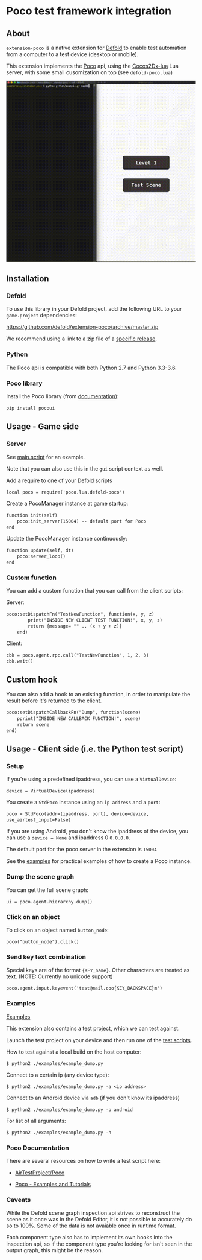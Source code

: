 # Poco test framework integration

## About

`extension-poco` is a native extension for [Defold](https://www.defold.com) to enable test automation from a computer to a test device (desktop or mobile).

This extension implements the [Poco](https://poco-chinese.readthedocs.io/en/latest/#) api, using the [Cocos2Dx-lua](https://poco-chinese.readthedocs.io/en/latest/source/doc/integration.html?highlight=cocos2d#cocos2dx-lua) Lua server, with some small cusomization on top (see `defold-poco.lua`)

![](./examples/example.gif)

## Installation

### Defold
To use this library in your Defold project, add the following URL to your `game.project` dependencies:

https://github.com/defold/extension-poco/archive/master.zip

We recommend using a link to a zip file of a [specific release](https://github.com/defold/extension-poco/releases).

### Python

The Poco api is compatible with both Python 2.7 and Python 3.3-3.6.

### Poco library

Install the Poco library (from [documentation](https://poco-chinese.readthedocs.io/en/latest/source/README.html#installation)):

    pip install pocoui

## Usage - Game side

### Server

See [main.script](./main/main.script) for an example.

Note that you can also use this in the `gui` script context as well.

Add a require to one of your Defold scripts

    local poco = require('poco.lua.defold-poco')

Create a PocoManager instance at game startup:

    function init(self)
        poco:init_server(15004) -- default port for Poco
    end

Update the PocoManager instance continuously:

    function update(self, dt)
        poco:server_loop()
    end

### Custom function

You can add a custom function that you can call from the client scripts:

Server:

    poco:setDispatchFn("TestNewFunction", function(x, y, z)
            print("INSIDE NEW CLIENT TEST FUNCTION!", x, y, z)
            return {message= "" .. (x + y + z)}
        end)

Client:

    cbk = poco.agent.rpc.call("TestNewFunction", 1, 2, 3)
    cbk.wait()


## Custom hook

You can also add a hook to an existing function, in order to manipulate the result before it's returned to the client.

    poco:setDispatchCallbackFn("Dump", function(scene)
        pprint("INSIDE NEW CALLBACK FUNCTION!", scene)
        return scene
    end)


## Usage - Client side (i.e. the Python test script)

### Setup

If you're using a predefined ipaddress, you can use a `VirtualDevice`:

    device = VirtualDevice(ipaddress)

You create a `StdPoco` instance using an `ip address` and a `port`:

    poco = StdPoco(addr=(ipaddress, port), device=device, use_airtest_input=False)

If you are using Android, you don't know the ipaddress of the device, you can use a `device = None` and ipaddress 0 `0.0.0.0`.

The default port for the poco server in the extension is `15004`

See the [examples](https://github.com/defold/extension-poco/tree/master/examples) for practical examples of how to create a Poco instance.


### Dump the scene graph

You can get the full scene graph:

    ui = poco.agent.hierarchy.dump()

### Click on an object

To click on an object named `button_node`:

    poco("button_node").click()

### Send key text combination

Special keys are of the format `{KEY_name}`.
Other characters are treated as text. (NOTE: Currently no unicode support)

    poco.agent.input.keyevent('test@mail.coo{KEY_BACKSPACE}m')


### Examples
[Examples](https://github.com/defold/extension-poco/tree/master/examples)

This extension also contains a test project, which we can test against.

Launch the test project on your device and then run one of the [test scripts](https://github.com/defold/extension-poco/tree/master/examples).

How to test against a local build on the host computer:

    $ python2 ./examples/example_dump.py

Connect to a certain ip (any device type):

    $ python2 ./examples/example_dump.py -a <ip address>

Connect to an Android device via `adb` (if you don't know its ipaddress)

    $ python2 ./examples/example_dump.py -p android

For list of all arguments:

    $ python2 ./examples/example_dump.py -h



### Poco Documentation

There are several resources on how to write a test script here:

* [AirTestProject/Poco](https://github.com/AirtestProject/Poco/blob/master/README.rst)

* [Poco - Examples and Tutorials](https://poco.readthedocs.io/en/latest/source/doc/poco-example/index.html#tutorial)


### Caveats

While the Defold scene graph inspection api strives to reconstruct the scene as it once was in the Defold Editor, it is not possible to accurately do so to 100%. Some of the data is not avaiable once in runtime format.

Each component type also has to implement its own hooks into the inspection api, so if the component type you're looking for isn't seen in the output graph, this might be the reason.

